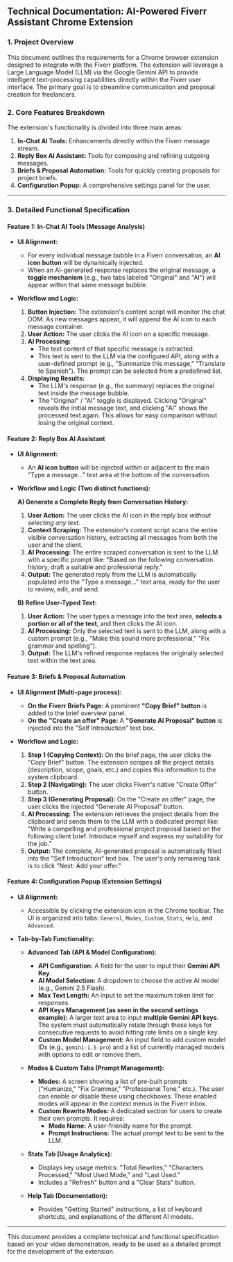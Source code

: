 ## **Technical Documentation: AI-Powered Fiverr Assistant Chrome Extension**

### **1. Project Overview**

This document outlines the requirements for a Chrome browser extension designed to integrate with the Fiverr platform. The extension will leverage a Large Language Model (LLM) via the Google Gemini API to provide intelligent text-processing capabilities directly within the Fiverr user interface. The primary goal is to streamline communication and proposal creation for freelancers.

### **2. Core Features Breakdown**

The extension's functionality is divided into three main areas:
1.  **In-Chat AI Tools:** Enhancements directly within the Fiverr message stream.
2.  **Reply Box AI Assistant:** Tools for composing and refining outgoing messages.
3.  **Briefs & Proposal Automation:** Tools for quickly creating proposals for project briefs.
4.  **Configuration Popup:** A comprehensive settings panel for the user.

---

### **3. Detailed Functional Specification**

#### **Feature 1: In-Chat AI Tools (Message Analysis)**

*   **UI Alignment:**
    *   For every individual message bubble in a Fiverr conversation, an **AI icon button** will be dynamically injected.
    *   When an AI-generated response replaces the original message, a **toggle mechanism** (e.g., two tabs labeled "Original" and "AI") will appear within that same message bubble.

*   **Workflow and Logic:**
    1.  **Button Injection:** The extension's content script will monitor the chat DOM. As new messages appear, it will append the AI icon to each message container.
    2.  **User Action:** The user clicks the AI icon on a specific message.
    3.  **AI Processing:**
        *   The text content of that specific message is extracted.
        *   This text is sent to the LLM via the configured API, along with a user-defined prompt (e.g., "Summarize this message," "Translate to Spanish"). The prompt can be selected from a predefined list.
    4.  **Displaying Results:**
        *   The LLM's response (e.g., the summary) replaces the original text inside the message bubble.
        *   The "Original" / "AI" toggle is displayed. Clicking "Original" reveals the initial message text, and clicking "AI" shows the processed text again. This allows for easy comparison without losing the original context.

#### **Feature 2: Reply Box AI Assistant**

*   **UI Alignment:**
    *   An **AI icon button** will be injected within or adjacent to the main "Type a message..." text area at the bottom of the conversation.

*   **Workflow and Logic (Two distinct functions):**

    **A) Generate a Complete Reply from Conversation History:**
    1.  **User Action:** The user clicks the AI icon in the reply box *without selecting any text*.
    2.  **Context Scraping:** The extension's content script scans the entire visible conversation history, extracting all messages from both the user and the client.
    3.  **AI Processing:** The entire scraped conversation is sent to the LLM with a specific prompt like: "Based on the following conversation history, draft a suitable and professional reply."
    4.  **Output:** The generated reply from the LLM is automatically populated into the "Type a message..." text area, ready for the user to review, edit, and send.

    **B) Refine User-Typed Text:**
    1.  **User Action:** The user types a message into the text area, **selects a portion or all of the text**, and then clicks the AI icon.
    2.  **AI Processing:** Only the selected text is sent to the LLM, along with a custom prompt (e.g., "Make this sound more professional," "Fix grammar and spelling").
    3.  **Output:** The LLM's refined response replaces the originally selected text within the text area.

#### **Feature 3: Briefs & Proposal Automation**

*   **UI Alignment (Multi-page process):**
    *   **On the Fiverr Briefs Page:** A prominent **"Copy Brief" button** is added to the brief overview panel.
    *   **On the "Create an offer" Page:** A **"Generate AI Proposal" button** is injected into the "Self Introduction" text box.

*   **Workflow and Logic:**
    1.  **Step 1 (Copying Context):** On the brief page, the user clicks the "Copy Brief" button. The extension scrapes all the project details (description, scope, goals, etc.) and copies this information to the system clipboard.
    2.  **Step 2 (Navigating):** The user clicks Fiverr's native "Create Offer" button.
    3.  **Step 3 (Generating Proposal):** On the "Create an offer" page, the user clicks the injected "Generate AI Proposal" button.
    4.  **AI Processing:** The extension retrieves the project details from the clipboard and sends them to the LLM with a dedicated prompt like: "Write a compelling and professional project proposal based on the following client brief. Introduce myself and express my suitability for the job."
    5.  **Output:** The complete, AI-generated proposal is automatically filled into the "Self Introduction" text box. The user's only remaining task is to click "Next: Add your offer."

#### **Feature 4: Configuration Popup (Extension Settings)**

*   **UI Alignment:**
    *   Accessible by clicking the extension icon in the Chrome toolbar. The UI is organized into tabs: `General`, `Modes`, `Custom`, `Stats`, `Help`, and `Advanced`.

*   **Tab-by-Tab Functionality:**

    *   **Advanced Tab (API & Model Configuration):**
        *   **API Configuration:** A field for the user to input their **Gemini API Key**.
        *   **AI Model Selection:** A dropdown to choose the active AI model (e.g., Gemini 2.5 Flash).
        *   **Max Text Length:** An input to set the maximum token limit for responses.
        *   **API Keys Management (as seen in the second settings example):** A larger text area to input **multiple Gemini API keys**. The system must automatically rotate through these keys for consecutive requests to avoid hitting rate limits on a single key.
        *   **Custom Model Management:** An input field to add custom model IDs (e.g., `gemini-1.5-pro`) and a list of currently managed models with options to edit or remove them.

    *   **Modes & Custom Tabs (Prompt Management):**
        *   **Modes:** A screen showing a list of pre-built prompts ("Humanize," "Fix Grammar," "Professional Tone," etc.). The user can enable or disable these using checkboxes. These enabled modes will appear in the context menus in the Fiverr inbox.
        *   **Custom Rewrite Modes:** A dedicated section for users to create their own prompts. It requires:
            *   **Mode Name:** A user-friendly name for the prompt.
            *   **Prompt Instructions:** The actual prompt text to be sent to the LLM.

    *   **Stats Tab (Usage Analytics):**
        *   Displays key usage metrics: "Total Rewrites," "Characters Processed," "Most Used Mode," and "Last Used."
        *   Includes a "Refresh" button and a "Clear Stats" button.

    *   **Help Tab (Documentation):**
        *   Provides "Getting Started" instructions, a list of keyboard shortcuts, and explanations of the different AI models.

---
This document provides a complete technical and functional specification based on your video demonstration, ready to be used as a detailed prompt for the development of the extension.